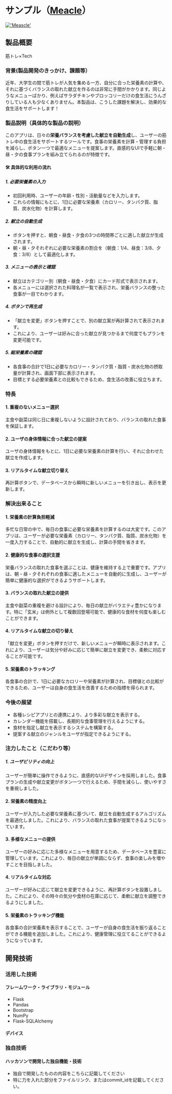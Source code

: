 # サンプル（[Meacle](https://meacle.onrender.com)）

[!['Meascle'](https://github.com/user-attachments/assets/96cb6dd2-8a8a-4219-8084-c73d18835250)](https://youtu.be/gsMWPTQBKpA)

## 製品概要
筋トレ×Tech

### 背景(製品開発のきっかけ、課題等）
近年、大学生の間で筋トレが人気を集める一方、自分に合った栄養素の計算や、それに基づくバランスの取れた献立を作るのは非常に手間がかかります。同じようなメニューばかり、例えばサラダチキンやブロッコリーだけの食生活にうんざりしている人も少なくありません。本製品は、こうした課題を解決し、効果的な食生活をサポートします！

### 製品説明（具体的な製品の説明）
このアプリは、日々の**栄養バランスを考慮した献立を自動生成**し、ユーザーの筋トレ中の食生活をサポートするツールです。食事の栄養素を計算・管理する負担を減らし、ボタン一つで最適なメニューを提案します。直感的なUIで手軽に朝・昼・夕の食事プランを組み立てられるのが特徴です。

#### 🛠️ 具体的な利用の流れ

##### 1. 必要栄養素の入力
   - 初回利用時、ユーザーの年齢・性別・活動量などを入力します。
   - これらの情報にもとに、1日に必要な栄養素（カロリー、タンパク質、脂質、炭水化物）を計算します。

##### 2. 献立の自動生成
   - ボタンを押すと、朝食・昼食・夕食の3つの時間帯ごとに適した献立が生成されます。
   - 朝・昼・夕それぞれに必要な栄養素の割合を（朝食：1/4、昼食：3/8、夕食：3/8）として最適化します。

##### 3. メニューの表示と確認
   - 献立はカテゴリー別（朝食・昼食・夕食）にカード形式で表示されます。
   - 各メニューには選択された料理名が一覧で表示され、栄養バランスの整った食事が一目でわかります。

##### 4. ボタンで再生成
   - 「献立を変更」ボタンを押すことで、別の献立案が再計算されて表示されます。
   - これにより、ユーザーは好みに合った献立が見つかるまで何度でもプランを変更可能です。

##### 5. 総栄養素の確認
   - 各食事の合計で1日に必要なカロリー・タンパク質・脂質・炭水化物の摂取量が計算され、画面下部に表示されます。
   - 目標とする必要栄養素との比較もできるため、食生活の改善に役立ちます。

### 特長
#### 1. 重複のないメニュー選択  
主食や副菜は同じ日に重複しないように設計されており、バランスの取れた食事を保証します。  

#### 2. ユーザの身体情報に合った献立の提案
ユーザの身体情報をもとに、1日に必要な栄養素の計算を行い、それに合わせた献立を作成します。

#### 3. リアルタイムな献立切り替え  
再計算ボタンで、データベースから瞬時に新しいメニューを引き出し、表示を更新します。
    
### 解決出来ること
#### 1. 栄養素の計算負担軽減  
多忙な日常の中で、毎日の食事に必要な栄養素を計算するのは大変です。このアプリは、ユーザーが必要な栄養素（カロリー、タンパク質、脂質、炭水化物）を一度入力することで、自動的に献立を生成し、計算の手間を省きます。

#### 2. 健康的な食事の選択支援
栄養バランスの取れた食事を選ぶことは、健康を維持する上で重要です。アプリは、朝・昼・夕それぞれの食事に適したメニューを自動的に生成し、ユーザーが簡単に健康的な選択ができるようサポートします。

#### 3. バランスの取れた献立の提供  
主食や副菜の重複を避ける設計により、毎日の献立がバラエティ豊かになります。特に「玄米」は例外として複数回登場可能で、健康的な食材を何度も楽しむことができます。

#### 4. リアルタイムな献立の切り替え  
「献立を変更」ボタンを押すだけで、新しいメニューが瞬時に表示されます。これにより、ユーザーは気分や好みに応じて簡単に献立を変更でき、柔軟に対応することが可能です。

#### 5. 栄養素のトラッキング  
各食事の合計で、1日に必要なカロリーや栄養素が計算され、目標値との比較ができるため、ユーザーは自身の食生活を改善するための指標を得られます。
   
### 今後の展望
- 各種レシピアプリとの連携により、より多彩な献立を表示する。
- カレンダー機能を搭載し、長期的な食事管理を行えるようにする。
- 食材を指定し献立を表示するシステムを構築する。
- 提案する献立のジャンルをユーザが指定できるようにする。

### 注力したこと（こだわり等）
##### 1. ユーザビリティの向上  
   ユーザーが簡単に操作できるように、直感的なUIデザインを採用しました。食事プランの生成や献立変更がボタン一つで行えるため、手間を減らし、使いやすさを重視しました。

#### 2. 栄養素の精度向上  
   ユーザーが入力した必要な栄養素に基づいて、献立を自動生成するアルゴリズムを最適化しました。これにより、バランスの取れた食事が提案できるようになっています。

#### 3. 多様なメニューの提供  
   ユーザーの好みに応じた多様なメニューを用意するため、データベースを豊富に管理しています。これにより、毎日の献立が単調にならず、食事の楽しみを増やすことを目指しました。

#### 4. リアルタイムな対応 
   ユーザーが好みに応じて献立を変更できるように、再計算ボタンを設置しました。これにより、その時々の気分や食材の在庫に応じて、柔軟に献立を調整できるようにしました。

#### 5. 栄養素のトラッキング機能  
   各食事の合計栄養素を表示することで、ユーザーが自身の食生活を振り返ることができる機能を追加しました。これにより、健康管理に役立てることができるようになっています。

## 開発技術
### 活用した技術
#### フレームワーク・ライブラリ・モジュール
- Flask
- Pandas
- Bootstrap
- NumPy
- Flask-SQLAlchemy

#### デバイス

### 独自技術
#### ハッカソンで開発した独自機能・技術
* 独自で開発したものの内容をこちらに記載してください
* 特に力を入れた部分をファイルリンク、またはcommit_idを記載してください。
